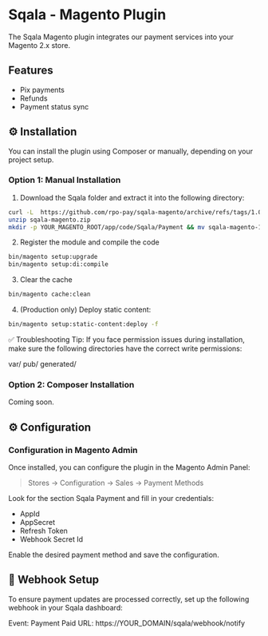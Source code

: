 # Sqala - Magento Plugin

The Sqala Magento plugin integrates our payment services into your Magento 2.x store.

## Features

- Pix payments
- Refunds
- Payment status sync

## ⚙️ Installation

You can install the plugin using Composer or manually, depending on your project setup.

### Option 1: Manual Installation

1. Download the Sqala folder and extract it into the following directory:

```bash
curl -L  https://github.com/rpo-pay/sqala-magento/archive/refs/tags/1.0.0.zip > sqala-magento.zip
unzip sqala-magento.zip
mkdir -p YOUR_MAGENTO_ROOT/app/code/Sqala/Payment && mv sqala-magento-1.0.0/* YOUR_MAGENTO_ROOT/app/code/Sqala/Payment
```

2. Register the module and compile the code

```bash
bin/magento setup:upgrade
bin/magento setup:di:compile
```

3. Clear the cache

```bash
bin/magento cache:clean
```

4. (Production only) Deploy static content:

```bash
bin/magento setup:static-content:deploy -f
```

✅ Troubleshooting Tip: If you face permission issues during installation, make sure the following directories have the correct write permissions:

var/
pub/
generated/


### Option 2: Composer Installation

Coming soon.

## ⚙️ Configuration

### Configuration in Magento Admin

Once installed, you can configure the plugin in the Magento Admin Panel:

> Stores → Configuration → Sales → Payment Methods

Look for the section Sqala Payment and fill in your credentials:

- AppId
- AppSecret
- Refresh Token
- Webhook Secret Id

Enable the desired payment method and save the configuration.

## 🔔 Webhook Setup
To ensure payment updates are processed correctly, set up the following webhook in your Sqala dashboard:

Event: Payment Paid
URL: https://YOUR_DOMAIN/sqala/webhook/notify
